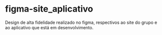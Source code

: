 # figma-site_aplicativo
Design de alta fidelidade realizado no figma, respectivos ao site do grupo e ao aplicativo que está em desenvolvimento.
